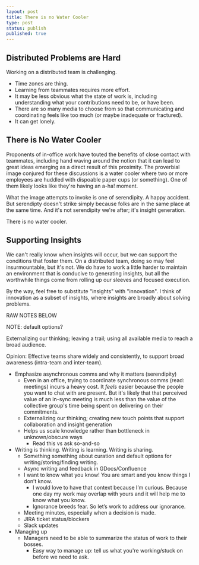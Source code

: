 ```yaml
---
layout: post
title: There is no Water Cooler
type: post
status: publish
published: true
---
```


## Distributed Problems are Hard

Working on a distributed team is challenging.

* Time zones are thing.
* Learning from teammates requires more effort.
* It may be less obvious what the state of work is, including understanding
  what your contributions need to be, or have been.
* There are so many media to choose from so that communicating and coordinating
  feels like too much (or maybe inadequate or fractured).
* It can get lonely.

## There is No Water Cooler

Proponents of in-office work have touted the benefits of close contact with
teammates, including hand waving around the notion that it can lead to great
ideas emerging as a direct result of this proximity. The proverbial image
conjured for these discussions is a water cooler where two or more employees are
huddled with dispoable paper cups (or something). One of them likely looks like
they're having an a-ha! moment.

What the image attempts to invoke is one of serendipity. A happy accident. But
serendipty doesn't strike simply because folks are in the same place at the same
time. And it's not serendipity we're after; it's insight generation.

There is no water cooler.

## Supporting Insights

We can't really know when insights will occur, but we can support the conditions 
that foster them. On a distributed team, doing so may feel insurmountable, but
it's not. We do have to work a little harder to maintain an environment that is
conducive to generating insights, but all the worthwhile things come from
rolling up our sleeves and focused execution.

By the way, feel free to substitute "insights" with "innovation". I think of
innovation as a subset of insights, where insights are broadly about solving
problems.

RAW NOTES BELOW

NOTE: default options?

Externalizing our thinking; leaving a trail; using all available media to reach
a broad audience.

Opinion: Effective teams share widely and consistently, to support broad awareness (intra-team and inter-team).

- Emphasize asynchronous comms and why it matters (serendipity)
    - Even in an office, trying to coordinate synchronous comms (read: meetings) incurs a heavy cost. It _feels_ easier because the people you want to chat with are present. But it's likely that that perceived value of an in-sync meeting is much less than the value of the collective group's time being spent on delivering on their commitments.
    - Externalizing our thinking; creating new touch points that support collaboration and insight generation
    - Helps us scale knowledge rather than bottleneck in unknown/obscure ways
        - Read this vs ask so-and-so
- Writing is thinking. Writing is learning. Writing is sharing.
    - Something something about curation and default options for writing/storing/finding writing.
    - Async writing and feedback in GDocs/Confluence
    - I want to know what you know! You are smart and you know things I don’t know.
        - I would love to have that context because I’m curious. Because one day my work may overlap with yours and it will help me to know what you know.
        - Ignorance breeds fear. So let’s work to address our ignorance.
    - Meeting minutes, especially when a decision is made.
    - JIRA ticket status/blockers
    - Slack updates
- Managing up
    - Managers need to be able to summarize the status of work to their bosses.
        - Easy way to manage up: tell us what you're working/stuck on before we need to ask.

